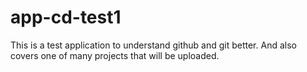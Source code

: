 # app-cd-test1
This is a test application to understand github and git better. 
And also covers one of many projects that will be uploaded.
